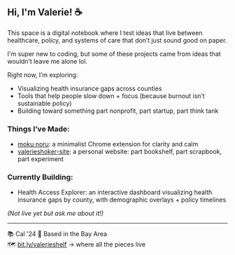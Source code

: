 ## Hi, I'm Valerie! ☕

This space is a digital notebook where I test ideas that live between healthcare, policy, and systems of care that don’t just sound good on paper.

I'm super new to coding, but some of these projects came from ideas that wouldn’t leave me alone lol.

Right now, I’m exploring:
- Visualizing health insurance gaps across counties  
- Tools that help people slow down + focus (because burnout isn’t sustainable policy)  
- Building toward something part nonprofit, part startup, part think tank

### Things I’ve Made:
- [moku noru](https://github.com/valerieshoker/mokunoru): a minimalist Chrome extension for clarity and calm  
- [valerieshoker-site](https://github.com/valerieshoker/valerieshoker-site): a personal website: part bookshelf, part scrapbook, part experiment

### Currently Building:
- Health Access Explorer: an interactive dashboard visualizing health insurance gaps by county, with demographic overlays + policy timelines

_(Not live yet but ask me about it!)_

---

📚 Cal '24
📍 Based in the Bay Area  
🗺️ [bit.ly/valerieshelf](https://bit.ly/valerieshelf) → where all the pieces live

